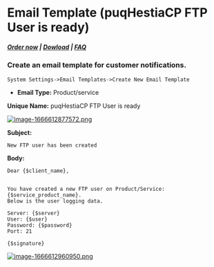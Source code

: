 # Email Template (puqHestiaCP FTP User is ready)

#####  [Order now](https://panel.puqcloud.com/index.php?rp=/store/whmcs-module-hestiacp) | [Dowload](https://download.puqcloud.com/WHMCS/servers/PUQ_WHMCS-HestiaCP/) | [FAQ](https://faq.puqcloud.com/)

### Create an email template for customer notifications.

```
System Settings->Email Templates->Create New Email Template
```

- **Email Type:** Product/service

**Unique Name:** puqHestiaCP FTP User is ready

[![image-1666612877572.png](https://doc.puq.info/uploads/images/gallery/2022-10/scaled-1680-/image-1666612877572.png)](https://doc.puq.info/uploads/images/gallery/2022-10/image-1666612877572.png)

**Subject:**

```
New FTP user has been created
```

**Body:**

```
Dear {$client_name},


You have created a new FTP user on Product/Service: {$service_product_name}. 
Below is the user logging data.

Server: {$server}
User: {$user}
Password: {$password}
Port: 21

{$signature}
```

[![image-1666612960950.png](https://doc.puq.info/uploads/images/gallery/2022-10/scaled-1680-/image-1666612960950.png)](https://doc.puq.info/uploads/images/gallery/2022-10/image-1666612960950.png)
